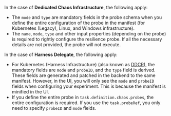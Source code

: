 In the case of **Dedicated Chaos Infrastructure**, the following apply:
- The `mode` and `type` are mandatory fields in the probe schema when you define the entire configuration of the probe in the manifest (for Kubernetes (Legacy), Linux, and Windows infrastructure).
- The `name`, `mode`, `type` and other input properties (depending on the probe) is required to rightly configure the resilience probe. If all the necessary details are not provided, the probe will not execute.

In the case of **Harness Delegate**, the following apply:
- For Kubernetes (Harness Infrastructure) (also known as [DDCR](/docs/chaos-engineering/concepts/explore-concepts/infrastructures/delegate/)), the mandatory fields are `mode` and `probeID`, and the `type` field is derived. These fields are generated and patched in the backend to the same manifest. However, in the UI, you will only see the `mode` and `probeID` fields when configuring your experiment. This is because the manifest is minified in the UI.
- If you define the entire probe in `task.definition.chaos.probes`, the entire configuration is required. If you use the `task.probeRef`, you only need to specify `probeID` and `mode` fields.
